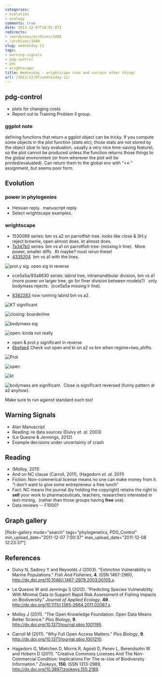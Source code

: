 ```yaml
---
categories:
- evolution
- ecology
comments: true
date: 2011-12-07T18:01:07Z
redirects:
- /wordpress/archives/3488
- /archives/3488
slug: wednesday-11
tags:
- warning-signals
- pdg-control
- pmc
- wrightscape
title: Wednesday - wrightscape runs and various other things
url: /2011/12/07/wednesday-11/
---
```


## pdg-control
	
  * plots for changing costs
  * Report out to Training Problem II group.

### ggplot note

defining functions that return a ggplot object can be tricky. If you compute some objects in the plot function (stats etc), those stats are not stored by the object (due to lazy evaluation, usually a very nice time-saving feature), so the plot cannot be produced unless the function returns those things to the global environment (or from wherever the plot will be printed/evaluated). Can return them to the global env with "<<-" assignment, but seems poor form.


## Evolution


### power in phylogenies
	
  * Hessian reply.  manuscript reply.
  * Select wrightscape examples.

### wrightscape

  * 1530089 series: bm vs a2 on parrotfish tree. looks like close & SH.y reject brownie, open almost does. kt almost does.
  * [7a347b0](https://github.com/cboettig/wrightscape/commit/7a347b05696d179e442b2619d5a0dd5c70c284c8) series: bm vs a1 on parrotfish tree: (missing lr line).  More power, smaller diffs.  Kt maybe? must rerun these!
  * [4335204](https://github.com/cboettig/wrightscape/commit/43352040ff429dab06a038632d16025775e87a5d)  bm vs a1 with the lines.

![prot.y](http://www.flickr.com/photos/cboettig/6475405483/in/photostream) sig.  open sig in reverse

  * cce5a5a/93a8630 series: labrid tree, intramandibular division, bm vs a1   (more power on larger tree, go for finer division between models?)   only bodymass rejects.  (cce5a5a missing lr line).

  * [8382283](https://github.com/cboettig/wrightscape/blob/8382283f9b63f6dd3500baf75a9acaf441d62007/demo/labrid_power.R) now running labrid bm vs a2.

![KT significant](http://farm8.staticflickr.com/7175/6475405483_eb15f0aea9.jpg)  

![closing: boarderline](http://farm8.staticflickr.com/7156/6475405223_485794f9af_o.png)

![bodymass sig](http://farm8.staticflickr.com/7151/6475405179_f9046e73e3_o.png)

![open: kinda not really](http://farm8.staticflickr.com/7022/6475405419_6b917dae8e.jpg)

  * open & prot.y significant in reverse
  * [6befae4](https://github.com/cboettig/wrightscape/commit/6befae4fdbce8ef5ab00c141e68e6681a391ed29) Check out open and kt on a2 vs bm when regime=two_shifts.


![Prot](http://farm8.staticflickr.com/7146/6477481011_65e328f325_m.jpg) 

![open](http://farm8.staticflickr.com/7033/6477480971_084c73eb32.jpg) 

![kt](http://farm8.staticflickr.com/7027/6477480889_547db25f73.jpg) 

![bodymass](http://farm8.staticflickr.com/7163/6477480785_4216e0f606_o.png) are significant.  Close is significant reversed (funny pattern at a2 anyhow).



Make sure to run against standard ouch too!




## Warning Signals

	
  * Alan Manuscript
  * Reading: re data sources (Dulvy _et. al._ 2003)
  * (Le Quesne & Jennings, 2012)
  * Example decisions under uncertainty of crash


## Reading


- (Molloy, 2011)
- And on NC clause (Carroll, 2011), (Hagedorn _et. al._ 2011)
- Fiction: Non-commerical license means no one can make money from it. "I don't want to give some entrepreneur a free lunch"
- Fact: NC means the journal (by holding the copyright) retains the right to **sell** your work to pharmaceuticals, teachers, researchers interested in text-mining,  (rather than those groups having **free** use).
- Data reviews -- F1000?


## Graph gallery


[flickr-gallery mode="search" tags="phylogenetics, PDG_Control" min_upload_date="2011-12-07 7:00:37" max_upload_date="2011-12-08 12:23:37"]

## References


- Dulvy N, Sadovy Y and Reynolds J (2003).
"Extinction Vulnerability in Marine Populations."
*Fish And Fisheries*, **4**.
ISSN 1467-2960, <a href="http://dx.doi.org/10.1046/j.1467-2979.2003.00105.x">http://dx.doi.org/10.1046/j.1467-2979.2003.00105.x</a>.

- Le Quesne W and Jennings S (2012).
"Predicting Species Vulnerability With Minimal Data to Support Rapid Risk Assessment of Fishing Impacts on Biodiversity."
*Journal of Applied Ecology*, **49**.
<a href="http://dx.doi.org/10.1111/j.1365-2664.2011.02087.x">http://dx.doi.org/10.1111/j.1365-2664.2011.02087.x</a>.

- Molloy J (2011).
"The Open Knowledge Foundation: Open Data Means Better Science."
*Plos Biology*, **9**.
<a href="http://dx.doi.org/10.1371/journal.pbio.1001195">http://dx.doi.org/10.1371/journal.pbio.1001195</a>.

- Carroll M (2011).
"Why Full Open Access Matters."
*Plos Biology*, **9**.
<a href="http://dx.doi.org/10.1371/journal.pbio.1001210">http://dx.doi.org/10.1371/journal.pbio.1001210</a>.

- Hagedorn G, Mietchen D, Morris R, Agosti D, Penev L, Berendsohn W and Hobern D (2011).
"Creative Commons Licenses And The Non-Commercial Condition: Implications For The re-Use of Biodiversity Information."
*Zookeys*, **150**.
ISSN 1313-2989, <a href="http://dx.doi.org/10.3897/zookeys.150.2189">http://dx.doi.org/10.3897/zookeys.150.2189</a>.
